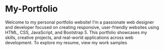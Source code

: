 # My-Portfolio
Welcome to my personal portfolio website! I’m a passionate web designer and developer focused on creating responsive, user-friendly websites using HTML, CSS, JavaScript, and Bootstrap 5. This portfolio showcases my skills, creative projects, and real-world applications across web development. To explore my resume, view my work samples
